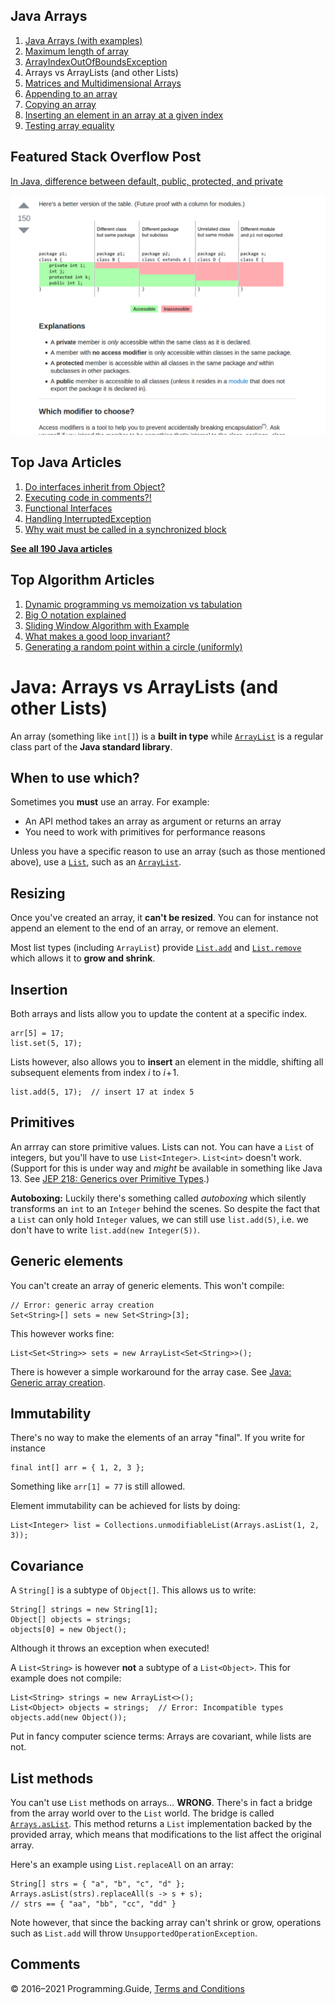 



## Java Arrays

1.  [Java Arrays (with examples)](arrays.html)
2.  [Maximum length of array](array-maximum-length.html)
3.  [ArrayIndexOutOfBoundsException](arrayindexoutofboundsexception.html)
4.  Arrays vs ArrayLists (and other Lists)
5.  [Matrices and Multidimensional Arrays](matrices-and-multidimensional-arrays.html)
6.  [Appending to an array](array-append.html)
7.  [Copying an array](array-copy.html)
8.  [Inserting an element in an array at a given index](array-insert-at-index.html)
9.  [Testing array equality](testing-array-equality.html)

## Featured Stack Overflow Post

[In Java, difference between default, public, protected, and private](https://stackoverflow.com/a/33627846/276052)

[<img src="../images/so-featured-33627846.png" alt="StackOverflow screenshot thumbnail" class="screenshot" />](https://stackoverflow.com/a/33627846/276052)



## Top Java Articles

1.  [Do interfaces inherit from Object?](do-interfaces-inherit-from-object.html)
2.  [Executing code in comments?!](executing-code-in-comments.html)
3.  [Functional Interfaces](functional-interfaces.html)
4.  [Handling InterruptedException](handling-interrupted-exceptions.html)
5.  [Why wait must be called in a synchronized block](why-wait-must-be-in-synchronized.html)

[**See all 190 Java articles**](index.html)

## Top Algorithm Articles

1.  [Dynamic programming vs memoization vs tabulation](../dynamic-programming-vs-memoization-vs-tabulation.html)
2.  [Big O notation explained](../big-o-notation-explained.html)
3.  [Sliding Window Algorithm with Example](../sliding-window-example.html)
4.  [What makes a good loop invariant?](../what-makes-a-good-loop-invariant.html)
5.  [Generating a random point within a circle (uniformly)](../random-point-within-circle.html)

# Java: Arrays vs ArrayLists (and other Lists)

An array (something like `int[]`) is a **built in type** while [`ArrayList`](https://docs.oracle.com/javase/8/docs/api/java/util/ArrayList.html) is a regular class part of the **Java standard library**.

## When to use which?

Sometimes you **must** use an array. For example:

- An API method takes an array as argument or returns an array
- You need to work with primitives for performance reasons

Unless you have a specific reason to use an array (such as those mentioned above), use a [`List`](https://docs.oracle.com/javase/8/docs/api/java/util/List.html), such as an [`ArrayList`](https://docs.oracle.com/javase/8/docs/api/java/util/ArrayList.html).

## Resizing

Once you've created an array, it **can't be resized**. You can for instance not append an element to the end of an array, or remove an element.

Most list types (including `ArrayList`) provide [`List.add`](https://docs.oracle.com/javase/8/docs/api/java/util/List.html#add-E-) and [`List.remove`](https://docs.oracle.com/javase/8/docs/api/java/util/List.html#remove-int-) which allows it to **grow and shrink**.

## Insertion

Both arrays and lists allow you to update the content at a specific index.

    arr[5] = 17;
    list.set(5, 17);

Lists however, also allows you to **insert** an element in the middle, shifting all subsequent elements from index _i_ to *i* + 1.

    list.add(5, 17);  // insert 17 at index 5

## Primitives

An arrray can store primitive values. Lists can not. You can have a `List` of integers, but you'll have to use `List<Integer>`. `List<int>` doesn't work. (Support for this is under way and _might_ be available in something like Java 13. See [JEP 218: Generics over Primitive Types](http://openjdk.java.net/jeps/218).)

**Autoboxing:** Luckily there's something called _autoboxing_ which silently transforms an `int` to an `Integer` behind the scenes. So despite the fact that a `List` can only hold `Integer` values, we can still use `list.add(5)`, i.e. we don't have to write `list.add(new Integer(5))`.

## Generic elements

You can't create an array of generic elements. This won't compile:

    // Error: generic array creation
    Set<String>[] sets = new Set<String>[3];

This however works fine:

    List<Set<String>> sets = new ArrayList<Set<String>>();

There is however a simple workaround for the array case. See [Java: Generic array creation](generic-array-creation.html).

## Immutability

There's no way to make the elements of an array "final". If you write for instance

    final int[] arr = { 1, 2, 3 };

Something like `arr[1] = 77` is still allowed.

Element immutability can be achieved for lists by doing:

    List<Integer> list = Collections.unmodifiableList(Arrays.asList(1, 2, 3));

## Covariance

A `String[]` is a subtype of `Object[]`. This allows us to write:

    String[] strings = new String[1];
    Object[] objects = strings;
    objects[0] = new Object();

Although it throws an exception when executed!

A `List<String>` is however **not** a subtype of a `List<Object>`. This for example does not compile:

    List<String> strings = new ArrayList<>();
    List<Object> objects = strings;  // Error: Incompatible types
    objects.add(new Object());

Put in fancy computer science terms: Arrays are covariant, while lists are not.

## List methods

You can't use `List` methods on arrays… **WRONG**. There's in fact a bridge from the array world over to the `List` world. The bridge is called [`Arrays.asList`](https://docs.oracle.com/javase/8/docs/api/java/util/Arrays.html#asList-T...-). This method returns a `List` implementation backed by the provided array, which means that modifications to the list affect the original array.

Here's an example using `List.replaceAll` on an array:

    String[] strs = { "a", "b", "c", "d" };
    Arrays.asList(strs).replaceAll(s -> s + s);
    // strs == { "aa", "bb", "cc", "dd" }

Note however, that since the backing array can't shrink or grow, operations such as `List.add` will throw `UnsupportedOperationException`.

## Comments



© 2016–2021 Programming.Guide, [Terms and Conditions](../terms-and-conditions.html)
